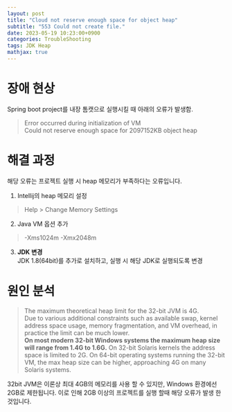 ```yaml
---
layout: post
title: "Cloud not reserve enough space for object heap"
subtitle: "553 Could not create file."
date: 2023-05-19 10:23:00+0900
categories: TroubleShooting
tags: JDK Heap 
mathjax: true
---
```


# 장애 현상
Spring boot project를 내장 톰캣으로 실행시킬 때 아래의 오류가 발생함.  
> Error occurred during initialization of VM  
Could not reserve enough space for 2097152KB object heap


# 해결 과정
해당 오류는 프로젝트 실행 시 heap 메모리가 부족하다는 오류입니다.

1. Intellij의 heap 메모리 설정
> Help > Change Memory Settings  

2. Java VM 옵션 추가
> -Xms1024m -Xmx2048m  

3. __JDK 변경__  
JDK 1.8(64bit)를 추가로 설치하고, 실행 시 해당 JDK로 실행되도록 변경 


# 원인 분석

> The maximum theoretical heap limit for the 32-bit JVM is 4G.   
> Due to various additional constraints such as available swap, kernel address space usage, memory fragmentation, and VM overhead, in practice the limit can be much lower.  
> __On most modern 32-bit Windows systems the maximum heap size will range from 1.4G to 1.6G.__ On 32-bit Solaris kernels the address space is limited to 2G. On 64-bit operating systems running the 32-bit VM, the max heap size can be higher, approaching 4G on many Solaris systems.

32bit JVM은 이론상 최대 4GB의 메모리를 사용 할 수 있지만, Windows 환경에선 2GB로 제한됩니다.
이로 인해 2GB 이상의 프로젝트를 실행 할때 해당 오류가 발생 한 것입니다.

